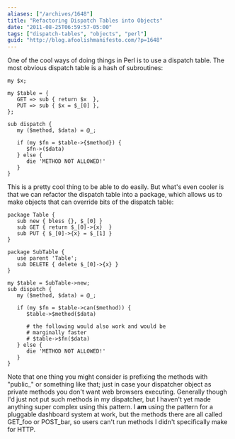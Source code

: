 ```yaml
---
aliases: ["/archives/1648"]
title: "Refactoring Dispatch Tables into Objects"
date: "2011-08-25T06:59:57-05:00"
tags: ["dispatch-tables", "objects", "perl"]
guid: "http://blog.afoolishmanifesto.com/?p=1648"
---
```

One of the cool ways of doing things in Perl is to use a dispatch table. The most obvious dispatch table is a hash of subroutines:

    my $x;

    my $table = {
       GET => sub { return $x  },
       PUT => sub { $x = $_[0] },
    };

    sub dispatch {
       my ($method, $data) = @_;

       if (my $fn = $table->{$method}) {
          $fn->($data)
       } else {
          die 'METHOD NOT ALLOWED!'
       }
    }

This is a pretty cool thing to be able to do easily. But what's even cooler is that we can refactor the dispatch table into a package, which allows us to make objects that can override bits of the dispatch table:

    package Table {
       sub new { bless {}, $_[0] }
       sub GET { return $_[0]->{x}  }
       sub PUT { $_[0]->{x} = $_[1] }
    }

    package SubTable {
       use parent 'Table';
       sub DELETE { delete $_[0]->{x} }
    }

    my $table = SubTable->new;
    sub dispatch {
       my ($method, $data) = @_;

       if (my $fn = $table->can($method)) {
          $table->$method($data)

          # the following would also work and would be
          # marginally faster
          # $table->$fn($data)
       } else {
          die 'METHOD NOT ALLOWED!'
       }
    }

Note that one thing you might consider is prefixing the methods with "public\_" or something like that; just in case your dispatcher object as private methods you don't want web browsers executing. Generally though I'd just not put such methods in my dispatcher, but I haven't yet made anything super complex using this pattern. I **am** using the pattern for a pluggable dashboard system at work, but the methods there are all called GET\_foo or POST\_bar, so users can't run methods I didn't specifically make for HTTP.
